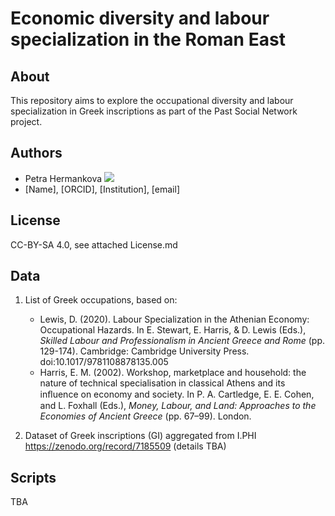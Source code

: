 # Economic diversity and labour specialization in the Roman East

## About
This repository aims to explore the occupational diversity and labour specialization in Greek inscriptions as part of the Past Social Network project.

## Authors
* Petra Hermankova [![](https://orcid.org/sites/default/files/images/orcid_16x16.png)](https://orcid.org/0000-0002-6349-0540)
* [Name], [ORCID], [Institution], [email]

## License
CC-BY-SA 4.0, see attached License.md

## Data

1. List of Greek occupations, based on:
    - Lewis, D. (2020). Labour Specialization in the Athenian Economy: Occupational Hazards. In E. Stewart, E. Harris, & D. Lewis (Eds.), _Skilled Labour and Professionalism in Ancient Greece and Rome_ (pp. 129-174). Cambridge: Cambridge University Press. doi:10.1017/9781108878135.005 
    - Harris, E. M. (2002). Workshop, marketplace and household: the nature of technical specialisation in classical Athens and its inﬂuence on economy and society. In P. A. Cartledge, E. E. Cohen, and L. Foxhall (Eds.), _Money, Labour, and Land: Approaches to the Economies of Ancient Greece_ (pp. 67–99). London.

1. Dataset of Greek inscriptions (GI) aggregated from I.PHI https://zenodo.org/record/7185509 (details TBA)

## Scripts

TBA




